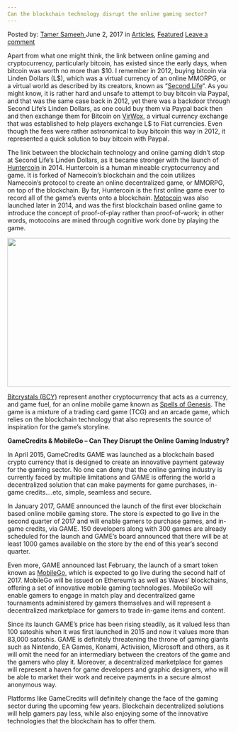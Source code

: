 ```yaml
---
Can the blockchain technology disrupt the online gaming sector?
---
```

<article class="post-listing post-20190 post type-post status-publish format-standard has-post-thumbnail hentry category-deepdot-news tag-blockchain tag-disrupt tag-gaming tag-online tag-sector tag-technology">
    <div class="post-inner">
    <p class="post-meta">
    <span>Posted by: <a href="https://www.deepdotweb.com/author/tamersameeh/" title="">Tamer Sameeh </a></span>
    <span>June 2, 2017</span>
    <span>in <a href="https://www.deepdotweb.com/category/articles/" rel="category tag">Articles</a>, <a href="https://www.deepdotweb.com/category/deepdot-news/" rel="category tag">Featured</a></span>
    <span><a href="https://www.deepdotweb.com/2017/06/02/can-blockchain-technology-disrupt-online-gaming-sector/#respond">Leave a comment</a></span>
    </p>
    <div class="clear"></div>
    <div class="entry">
    <p>Apart from what one might think, the link between online gaming and cryptocurrency, particularly bitcoin, has existed since the early days, when bitcoin was worth no more than $10. I remember in 2012, buying bitcoin via Linden Dollars (L$), which was a virtual currency of an online MMORPG, or a virtual world as described by its creators, known as &#8220;<a href="https://en.wikipedia.org/wiki/Second_Life">Second Life</a>&#8220;. As you might know, it is rather hard and unsafe to attempt to buy bitcoin via Paypal, and that was the same case back in 2012, yet there was a backdoor through Second Life&#8217;s Linden Dollars, as one could buy them via Paypal back then and then exchange them for Bitcoin on <a href="https://www.deepdotweb.com/2013/11/25/tutorial-buying-bitcoins-with-paypal-credit-cards/">VirWox</a>, a virtual currency exchange that was established to help players exchange L$ to Fiat currencies. Even though the fees were rather astronomical to buy bitcoin this way in 2012, it represented a quick solution to buy bitcoin with Paypal.</p>
    <p>The link between the blockchain technology and online gaming didn&#8217;t stop at Second Life&#8217;s Linden Dollars, as it became stronger with the launch of <a href="http://huntercoin.org/">Huntercoin</a> in 2014. Huntercoin is a human mineable cryptocurrency and game. It is forked of Namecoin&#8217;s blockchain and the coin utilizes Namecoin&#8217;s protocol to create an online decentralized game, or MMORPG, on top of the blockchain. By far, Huntercoin is the first online game ever to record all of the game&#8217;s events onto a blockchain. <a href="https://www.deepdotweb.com/2017/03/22/cryptocurrency-gaming-match-made-heaven/">Motocoin</a> was also launched later in 2014, and was the first blockchain based online game to introduce the concept of proof-of-play rather than proof-of-work; in other words, motocoins are mined through cognitive work done by playing the game.</p>
    <p><img class="wp-image-20195 aligncenter" src="https://www.deepdotweb.com/wp-content/uploads/2017/05/word-image-137.jpeg" width="590" height="335" srcset="https://www.deepdotweb.com/wp-content/uploads/2017/05/word-image-137.jpeg 800w, https://www.deepdotweb.com/wp-content/uploads/2017/05/word-image-137-300x170.jpeg 300w" sizes="(max-width: 590px) 100vw, 590px" /></p>
    <p><a href="http://bitcrystals.com/">Bitcrystals (BCY)</a> represent another cryptocurrency that acts as a currency, and game fuel, for an online mobile game known as <a href="https://spellsofgenesis.com/">Spells of Genesis</a>. The game is a mixture of a trading card game (TCG) and an arcade game, which relies on the blockchain technology that also represents the source of inspiration for the game&#8217;s storyline.</p>
    <p><strong>GameCredits &amp; MobileGo &#8211; Can They Disrupt the Online Gaming Industry?</strong></p>
    <p>In April 2015, GameCredits GAME was launched as a blockchain based crypto currency that is designed to create an innovative payment gateway for the gaming sector. No one can deny that the online gaming industry is currently faced by multiple limitations and GAME is offering the world a decentralized solution that can make payments for game purchases, in-game credits&#8230;.etc, simple, seamless and secure.</p>
    <p>In January 2017, GAME announced the launch of the first ever blockchain based online mobile gaming store. The store is expected to go live in the second quarter of 2017 and will enable gamers to purchase games, and in-game credits, via GAME. 150 developers along with 300 games are already scheduled for the launch and GAME&#8217;s board announced that there will be at least 1000 games available on the store by the end of this year&#8217;s second quarter.</p>
    <p>Even more, GAME announced last February, the launch of a smart token known as <a href="https://crowdsale.mobilego.io/crowdsale">MobileGo</a>, which is expected to go live during the second half of 2017. MobileGo will be issued on Ethereum&#8217;s as well as Waves&#8217; blockchains, offering a set of innovative mobile gaming technologies. MobileGo will enable gamers to engage in match play and decentralized game tournaments administered by gamers themselves and will represent a decentralized marketplace for gamers to trade in-game items and content.</p>
    <p>Since its launch GAME&#8217;s price has been rising steadily, as it valued less than 100 satoshis when it was first launched in 2015 and now it values more than 83,000 satoshis. GAME is definitely threatening the throne of gaming giants such as Nintendo, EA Games, Konami, Activision, Microsoft and others, as it will omit the need for an intermediary between the creators of the game and the gamers who play it. Moreover, a decentralized marketplace for games will represent a haven for game developers and graphic designers, who will be able to market their work and receive payments in a secure almost anonymous way.</p>
    <p>Platforms like GameCredits will definitely change the face of the gaming sector during the upcoming few years. Blockchain decentralized solutions will help gamers pay less, while also enjoying some of the innovative technologies that the blockchain has to offer them.</p>
    </div>
    <span style="display:none"><a href="https://www.deepdotweb.com/tag/blockchain/" rel="tag">blockchain</a> <a href="https://www.deepdotweb.com/tag/disrupt/" rel="tag">disrupt</a> <a href="https://www.deepdotweb.com/tag/gaming/" rel="tag">gaming</a> <a href="https://www.deepdotweb.com/tag/online/" rel="tag">online</a> <a href="https://www.deepdotweb.com/tag/sector/" rel="tag">sector</a> <a href="https://www.deepdotweb.com/tag/technology/" rel="tag">technology</a></span> <span style="display:none" class="updated">2017-06-02</span>
    <div style="display:none" class="vcard author" itemprop="author" itemscope itemtype="http://schema.org/Person"><strong class="fn" itemprop="name"><a href="https://www.deepdotweb.com/author/tamersameeh/" title="Posts by Tamer Sameeh" rel="author">Tamer Sameeh</a></strong></div>
    </div>
</article>

